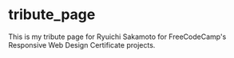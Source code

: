 # tribute_page

This is my tribute page for Ryuichi Sakamoto for FreeCodeCamp's Responsive Web Design Certificate projects. 


